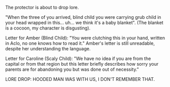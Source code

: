 The protector is about to drop lore.

"When the three of you arrived, blind child you were carrying grub child in your head wrapped in this... uh... we think it's a baby blanket". (The blanket is a cocoon, my character is disgusting). 

Letter for Amber (Blind Child): "You were clutching this in your hand, written in Aclo, no one knows how to read it." Amber's letter is still unreadable, despite her understanding the language.

Letter for Caroline (Scaly Child): "We have no idea if you are from the capital or from that region but this letter briefly describes how sorry your parents are for abandoning you but was done out of necessity." 

LORE DROP: HOODED MAN WAS WITH US, I DON'T REMEMBER THAT.
